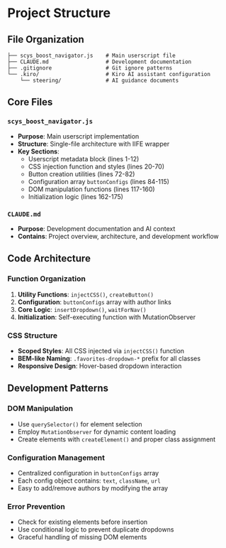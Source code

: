 # Project Structure

## File Organization

```
├── scys_boost_navigator.js    # Main userscript file
├── CLAUDE.md                  # Development documentation
├── .gitignore                 # Git ignore patterns
└── .kiro/                     # Kiro AI assistant configuration
    └── steering/              # AI guidance documents
```

## Core Files

### `scys_boost_navigator.js`
- **Purpose**: Main userscript implementation
- **Structure**: Single-file architecture with IIFE wrapper
- **Key Sections**:
  - Userscript metadata block (lines 1-12)
  - CSS injection function and styles (lines 20-70)
  - Button creation utilities (lines 72-82)
  - Configuration array `buttonConfigs` (lines 84-115)
  - DOM manipulation functions (lines 117-160)
  - Initialization logic (lines 162-175)

### `CLAUDE.md`
- **Purpose**: Development documentation and AI context
- **Contains**: Project overview, architecture, and development workflow

## Code Architecture

### Function Organization
1. **Utility Functions**: `injectCSS()`, `createButton()`
2. **Configuration**: `buttonConfigs` array with author links
3. **Core Logic**: `insertDropdown()`, `waitForNav()`
4. **Initialization**: Self-executing function with MutationObserver

### CSS Structure
- **Scoped Styles**: All CSS injected via `injectCSS()` function
- **BEM-like Naming**: `.favorites-dropdown-*` prefix for all classes
- **Responsive Design**: Hover-based dropdown interaction

## Development Patterns

### DOM Manipulation
- Use `querySelector()` for element selection
- Employ `MutationObserver` for dynamic content loading
- Create elements with `createElement()` and proper class assignment

### Configuration Management
- Centralized configuration in `buttonConfigs` array
- Each config object contains: `text`, `className`, `url`
- Easy to add/remove authors by modifying the array

### Error Prevention
- Check for existing elements before insertion
- Use conditional logic to prevent duplicate dropdowns
- Graceful handling of missing DOM elements